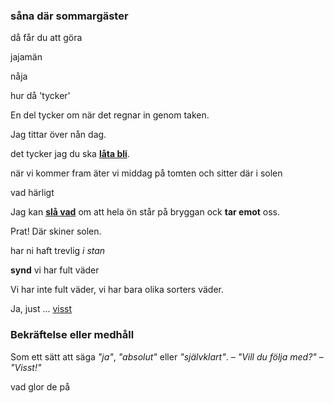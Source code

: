 ### såna där sommargäster

då får du att göra

jajamän

nåja

hur då 'tycker'

En del tycker om när det regnar in genom taken.

Jag tittar över nån dag.

det tycker jag du ska **[låta bli](https://sv.wiktionary.org/wiki/l%C3%A5ta_bli)**.

när vi kommer fram äter vi middag på tomten och sitter där i solen

vad härligt

Jag kan [**slå vad**](https://sv.wiktionary.org/wiki/sl%C3%A5_vad#Verb) om att hela ön står på bryggan ock **tar emot** oss.

Prat! Där skiner solen.

har ni haft trevlig *i stan*

**synd** vi har fult väder

Vi har inte fult väder, vi har bara olika sorters väder.

Ja, just ... [visst](#bekr%C3%A4ftelse-eller-medh%C3%A5ll)

### Bekräftelse eller medhåll
Som ett sätt att säga _"ja"_, _"absolut"_ eller _"självklart"_. – _"Vill du följa med?"_ – _"Visst!"_

vad glor de på

<!--stackedit_data:
eyJoaXN0b3J5IjpbLTEzNTY2MDY0ODQsODczOTcyNzIzLC0xOT
E2NDk1NTE1LC0xMDIxNjQ3MjY4LC03NzA4MTI1MjcsNjUzMjcz
MzcwLDEzNTU3NTg4NzQsNTY3MjcxMTgsMTU0MDEwMzYxNCw0OD
czNjEyODgsLTY2ODk3NjYxNCwxNTYyNjM1MDk4LC0xNzgwNTU2
OTE3LDE5OTg3MDk0MDEsLTg4NTUxNjM3NF19
-->